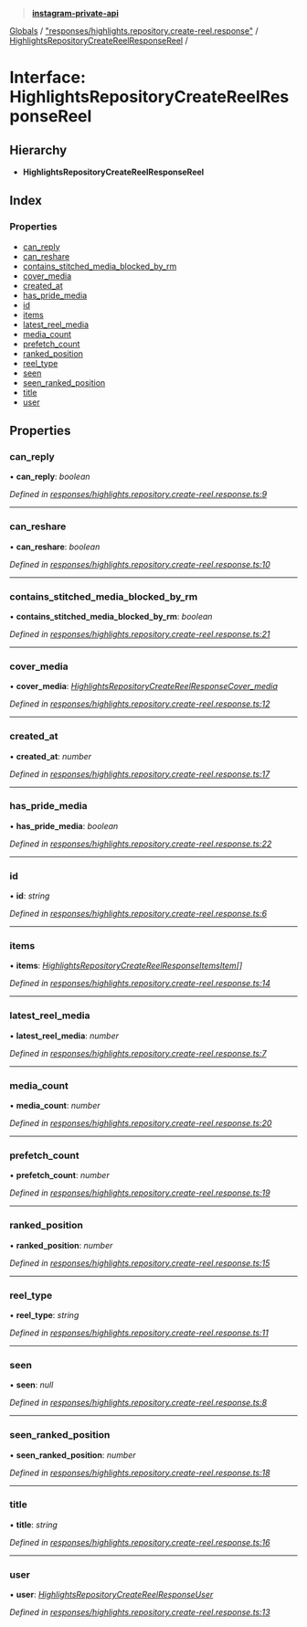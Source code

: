 > **[instagram-private-api](../README.md)**

[Globals](../README.md) / ["responses/highlights.repository.create-reel.response"](../modules/_responses_highlights_repository_create_reel_response_.md) / [HighlightsRepositoryCreateReelResponseReel](_responses_highlights_repository_create_reel_response_.highlightsrepositorycreatereelresponsereel.md) /

# Interface: HighlightsRepositoryCreateReelResponseReel

## Hierarchy

* **HighlightsRepositoryCreateReelResponseReel**

## Index

### Properties

* [can_reply](_responses_highlights_repository_create_reel_response_.highlightsrepositorycreatereelresponsereel.md#can_reply)
* [can_reshare](_responses_highlights_repository_create_reel_response_.highlightsrepositorycreatereelresponsereel.md#can_reshare)
* [contains_stitched_media_blocked_by_rm](_responses_highlights_repository_create_reel_response_.highlightsrepositorycreatereelresponsereel.md#contains_stitched_media_blocked_by_rm)
* [cover_media](_responses_highlights_repository_create_reel_response_.highlightsrepositorycreatereelresponsereel.md#cover_media)
* [created_at](_responses_highlights_repository_create_reel_response_.highlightsrepositorycreatereelresponsereel.md#created_at)
* [has_pride_media](_responses_highlights_repository_create_reel_response_.highlightsrepositorycreatereelresponsereel.md#has_pride_media)
* [id](_responses_highlights_repository_create_reel_response_.highlightsrepositorycreatereelresponsereel.md#id)
* [items](_responses_highlights_repository_create_reel_response_.highlightsrepositorycreatereelresponsereel.md#items)
* [latest_reel_media](_responses_highlights_repository_create_reel_response_.highlightsrepositorycreatereelresponsereel.md#latest_reel_media)
* [media_count](_responses_highlights_repository_create_reel_response_.highlightsrepositorycreatereelresponsereel.md#media_count)
* [prefetch_count](_responses_highlights_repository_create_reel_response_.highlightsrepositorycreatereelresponsereel.md#prefetch_count)
* [ranked_position](_responses_highlights_repository_create_reel_response_.highlightsrepositorycreatereelresponsereel.md#ranked_position)
* [reel_type](_responses_highlights_repository_create_reel_response_.highlightsrepositorycreatereelresponsereel.md#reel_type)
* [seen](_responses_highlights_repository_create_reel_response_.highlightsrepositorycreatereelresponsereel.md#seen)
* [seen_ranked_position](_responses_highlights_repository_create_reel_response_.highlightsrepositorycreatereelresponsereel.md#seen_ranked_position)
* [title](_responses_highlights_repository_create_reel_response_.highlightsrepositorycreatereelresponsereel.md#title)
* [user](_responses_highlights_repository_create_reel_response_.highlightsrepositorycreatereelresponsereel.md#user)

## Properties

###  can_reply

• **can_reply**: *boolean*

*Defined in [responses/highlights.repository.create-reel.response.ts:9](https://github.com/dilame/instagram-private-api/blob/3e16058/src/responses/highlights.repository.create-reel.response.ts#L9)*

___

###  can_reshare

• **can_reshare**: *boolean*

*Defined in [responses/highlights.repository.create-reel.response.ts:10](https://github.com/dilame/instagram-private-api/blob/3e16058/src/responses/highlights.repository.create-reel.response.ts#L10)*

___

###  contains_stitched_media_blocked_by_rm

• **contains_stitched_media_blocked_by_rm**: *boolean*

*Defined in [responses/highlights.repository.create-reel.response.ts:21](https://github.com/dilame/instagram-private-api/blob/3e16058/src/responses/highlights.repository.create-reel.response.ts#L21)*

___

###  cover_media

• **cover_media**: *[HighlightsRepositoryCreateReelResponseCover_media](_responses_highlights_repository_create_reel_response_.highlightsrepositorycreatereelresponsecover_media.md)*

*Defined in [responses/highlights.repository.create-reel.response.ts:12](https://github.com/dilame/instagram-private-api/blob/3e16058/src/responses/highlights.repository.create-reel.response.ts#L12)*

___

###  created_at

• **created_at**: *number*

*Defined in [responses/highlights.repository.create-reel.response.ts:17](https://github.com/dilame/instagram-private-api/blob/3e16058/src/responses/highlights.repository.create-reel.response.ts#L17)*

___

###  has_pride_media

• **has_pride_media**: *boolean*

*Defined in [responses/highlights.repository.create-reel.response.ts:22](https://github.com/dilame/instagram-private-api/blob/3e16058/src/responses/highlights.repository.create-reel.response.ts#L22)*

___

###  id

• **id**: *string*

*Defined in [responses/highlights.repository.create-reel.response.ts:6](https://github.com/dilame/instagram-private-api/blob/3e16058/src/responses/highlights.repository.create-reel.response.ts#L6)*

___

###  items

• **items**: *[HighlightsRepositoryCreateReelResponseItemsItem](_responses_highlights_repository_create_reel_response_.highlightsrepositorycreatereelresponseitemsitem.md)[]*

*Defined in [responses/highlights.repository.create-reel.response.ts:14](https://github.com/dilame/instagram-private-api/blob/3e16058/src/responses/highlights.repository.create-reel.response.ts#L14)*

___

###  latest_reel_media

• **latest_reel_media**: *number*

*Defined in [responses/highlights.repository.create-reel.response.ts:7](https://github.com/dilame/instagram-private-api/blob/3e16058/src/responses/highlights.repository.create-reel.response.ts#L7)*

___

###  media_count

• **media_count**: *number*

*Defined in [responses/highlights.repository.create-reel.response.ts:20](https://github.com/dilame/instagram-private-api/blob/3e16058/src/responses/highlights.repository.create-reel.response.ts#L20)*

___

###  prefetch_count

• **prefetch_count**: *number*

*Defined in [responses/highlights.repository.create-reel.response.ts:19](https://github.com/dilame/instagram-private-api/blob/3e16058/src/responses/highlights.repository.create-reel.response.ts#L19)*

___

###  ranked_position

• **ranked_position**: *number*

*Defined in [responses/highlights.repository.create-reel.response.ts:15](https://github.com/dilame/instagram-private-api/blob/3e16058/src/responses/highlights.repository.create-reel.response.ts#L15)*

___

###  reel_type

• **reel_type**: *string*

*Defined in [responses/highlights.repository.create-reel.response.ts:11](https://github.com/dilame/instagram-private-api/blob/3e16058/src/responses/highlights.repository.create-reel.response.ts#L11)*

___

###  seen

• **seen**: *null*

*Defined in [responses/highlights.repository.create-reel.response.ts:8](https://github.com/dilame/instagram-private-api/blob/3e16058/src/responses/highlights.repository.create-reel.response.ts#L8)*

___

###  seen_ranked_position

• **seen_ranked_position**: *number*

*Defined in [responses/highlights.repository.create-reel.response.ts:18](https://github.com/dilame/instagram-private-api/blob/3e16058/src/responses/highlights.repository.create-reel.response.ts#L18)*

___

###  title

• **title**: *string*

*Defined in [responses/highlights.repository.create-reel.response.ts:16](https://github.com/dilame/instagram-private-api/blob/3e16058/src/responses/highlights.repository.create-reel.response.ts#L16)*

___

###  user

• **user**: *[HighlightsRepositoryCreateReelResponseUser](_responses_highlights_repository_create_reel_response_.highlightsrepositorycreatereelresponseuser.md)*

*Defined in [responses/highlights.repository.create-reel.response.ts:13](https://github.com/dilame/instagram-private-api/blob/3e16058/src/responses/highlights.repository.create-reel.response.ts#L13)*